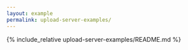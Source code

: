 ```yaml
---
layout: example
permalink: upload-server-examples/
---
```


{% include_relative upload-server-examples/README.md %}